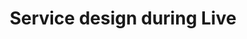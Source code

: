---
layout: article
title: "Service design during Live"
description: "Where to start with service design..."
tags: service-design
order: 5
---